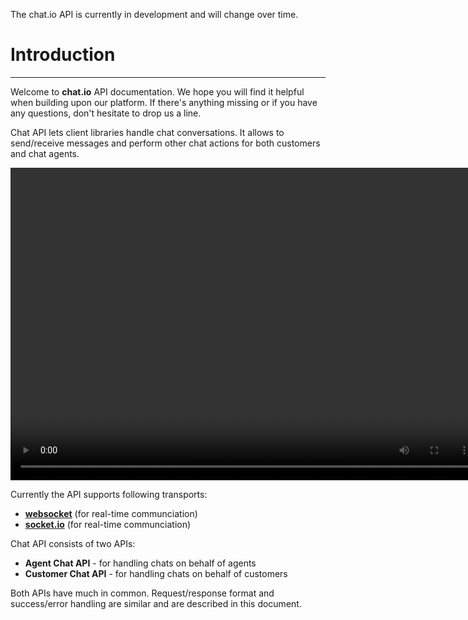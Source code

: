 <p class="docs-warning">The chat.io API is currently in development and will change over time.</p>

# Introduction
___

Welcome to **chat.io** API documentation. We hope you will find it helpful when building upon our platform. If there's anything missing or if you have any questions, don't hesitate to drop us a line.

Chat API lets client libraries handle chat conversations. It allows to send/receive messages and perform other chat actions for both customers and chat agents.

<video loop width="750" height="500" controls>
<source type="video/mp4" src="./getting-started/images/simple_event_schema.mp4">
</video>

Currently the API supports following transports:
* [**websocket**](getting-started/transport.md) (for real-time communciation)
* [**socket.io**](getting-started/transport.md) (for real-time communciation)


Chat API consists of two APIs:
* **Agent Chat API** - for handling chats on behalf of agents
* **Customer Chat API** - for handling chats on behalf of customers

Both APIs have much in common. Request/response format and success/error handling are similar  and are described in this document.

